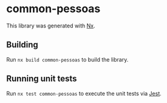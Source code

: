 # common-pessoas

This library was generated with [Nx](https://nx.dev).

## Building

Run `nx build common-pessoas` to build the library.

## Running unit tests

Run `nx test common-pessoas` to execute the unit tests via [Jest](https://jestjs.io).

